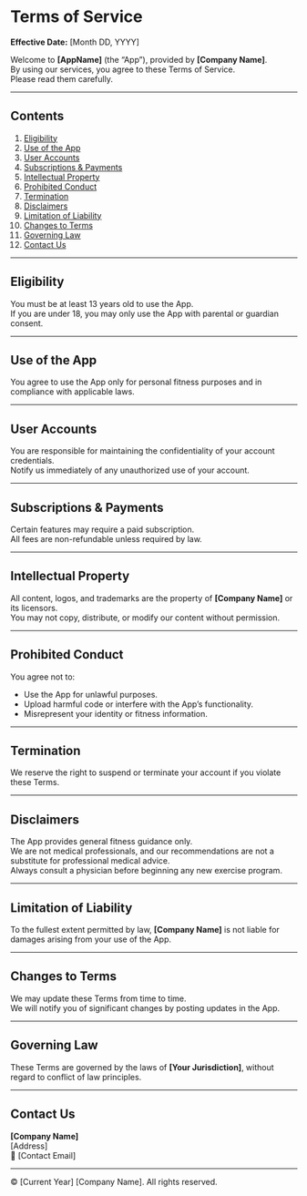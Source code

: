 # Terms of Service

**Effective Date:** [Month DD, YYYY]  

Welcome to **[AppName]** (the “App”), provided by **[Company Name]**.  
By using our services, you agree to these Terms of Service.  
Please read them carefully.   

---

## Contents
1. [Eligibility](#eligibility)  
2. [Use of the App](#use-of-the-app)  
3. [User Accounts](#user-accounts)  
4. [Subscriptions & Payments](#subscriptions--payments)  
5. [Intellectual Property](#intellectual-property)  
6. [Prohibited Conduct](#prohibited-conduct)  
7. [Termination](#termination)  
8. [Disclaimers](#disclaimers)  
9. [Limitation of Liability](#limitation-of-liability)  
10. [Changes to Terms](#changes-to-terms)  
11. [Governing Law](#governing-law)  
12. [Contact Us](#contact-us)  

---

## Eligibility
You must be at least 13 years old to use the App.  
If you are under 18, you may only use the App with parental or guardian consent.  

---

## Use of the App
You agree to use the App only for personal fitness purposes and in compliance with applicable laws.  

---

## User Accounts
You are responsible for maintaining the confidentiality of your account credentials.  
Notify us immediately of any unauthorized use of your account.  

---

## Subscriptions & Payments
Certain features may require a paid subscription.  
All fees are non-refundable unless required by law.  

---

## Intellectual Property
All content, logos, and trademarks are the property of **[Company Name]** or its licensors.  
You may not copy, distribute, or modify our content without permission.  

---

## Prohibited Conduct
You agree not to:  
- Use the App for unlawful purposes.  
- Upload harmful code or interfere with the App’s functionality.  
- Misrepresent your identity or fitness information.  

---

## Termination
We reserve the right to suspend or terminate your account if you violate these Terms.  

---

## Disclaimers
The App provides general fitness guidance only.  
We are not medical professionals, and our recommendations are not a substitute for professional medical advice.  
Always consult a physician before beginning any new exercise program.  

---

## Limitation of Liability
To the fullest extent permitted by law, **[Company Name]** is not liable for damages arising from your use of the App.  

---

## Changes to Terms
We may update these Terms from time to time.  
We will notify you of significant changes by posting updates in the App.  

---

## Governing Law
These Terms are governed by the laws of **[Your Jurisdiction]**, without regard to conflict of law principles.  

---

## Contact Us
**[Company Name]**  
[Address]  
📧 [Contact Email]  

---

© [Current Year] [Company Name]. All rights reserved.
